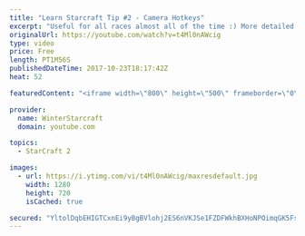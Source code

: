 ```yaml
---
title: "Learn Starcraft Tip #2 - Camera Hotkeys"
excerpt: "Useful for all races almost all of the time :) More detailed guides/tutorials under the learn to play starcraft playlist."
originalUrl: https://youtube.com/watch?v=t4Ml0nAWcig
type: video
price: Free
length: PT1M56S
publishedDateTime: 2017-10-23T18:17:42Z
heat: 52

featuredContent: "<iframe width=\"800\" height=\"500\" frameborder=\"0\" src=\"https://www.youtube.com/embed/t4Ml0nAWcig\" allow=\"accelerometer; autoplay; encrypted-media; gyroscope; picture-in-picture\" allowfullscreen></iframe>"

provider:
  name: WinterStarcraft
  domain: youtube.com

topics:
  - StarCraft 2

images:
  - url: https://i.ytimg.com/vi/t4Ml0nAWcig/maxresdefault.jpg
    width: 1280
    height: 720
    isCached: true

secured: "YltolDqbEHIGTCxnEi9yBgBVlohj2ES6nVKJSe1FZDFWkhBXHoNPOimqGK5FsyRAPXdjW2Dh71UN3+Ji/KRWHhOSFN2fVKyao9qh9+46W6c+p5+2RsmY9Gf95fWeVaHvlSjLxqc0guf7BQ9tUKJs5sc58cEqpmXqkg6CfYVaYU7+rSI1cCUeZvvf7E5+t5eXeck6OmSDVZJvcGx+ZCi7SL7nvd7oXsRaz1Y2wvl8V7MYLFk99a5Bf5o81Zc0zDeO8Z+9ePO/m7COUM37P6dm8CQ8XkcAyiY5ITdFHQzN59PrCYbnV80e08k5l/MVZT/RQ6YD17AoHcscHEOs+w6ATFOMor4cjyJ3bsapfw1XBnrfnmYZXLw3mWe43omjVR/uwl1YvL9dWvF76XtvHhv9OYFxSt+HNNxeXKGTqk3AaQk=;szO92XTWSU9exvDAogFWKQ=="
---
```


